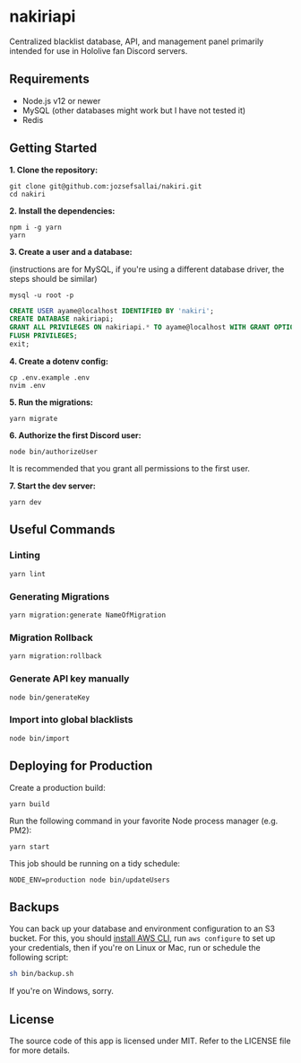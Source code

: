 # nakiriapi

Centralized blacklist database, API, and management panel primarily intended for
use in Hololive fan Discord servers.

## Requirements

- Node.js v12 or newer
- MySQL (other databases might work but I have not tested it)
- Redis

## Getting Started

**1. Clone the repository:**

```
git clone git@github.com:jozsefsallai/nakiri.git
cd nakiri
```

**2. Install the dependencies:**

```
npm i -g yarn
yarn
```

**3. Create a user and a database:**

(instructions are for MySQL, if you're using a different database driver, the
steps should be similar)

```
mysql -u root -p
```

```sql
CREATE USER ayame@localhost IDENTIFIED BY 'nakiri';
CREATE DATABASE nakiriapi;
GRANT ALL PRIVILEGES ON nakiriapi.* TO ayame@localhost WITH GRANT OPTION;
FLUSH PRIVILEGES;
exit;
```

**4. Create a dotenv config:**

```
cp .env.example .env
nvim .env
```

**5. Run the migrations:**

```
yarn migrate
```

**6. Authorize the first Discord user:**

```
node bin/authorizeUser
```

It is recommended that you grant all permissions to the first user.

**7. Start the dev server:**

```
yarn dev
```

## Useful Commands

### Linting

```
yarn lint
```

### Generating Migrations

```
yarn migration:generate NameOfMigration
```

### Migration Rollback

```
yarn migration:rollback
```

### Generate API key manually

```
node bin/generateKey
```

### Import into global blacklists

```
node bin/import
```

## Deploying for Production

Create a production build:

```
yarn build
```

Run the following command in your favorite Node process manager (e.g. PM2):

```
yarn start
```

This job should be running on a tidy schedule:

```
NODE_ENV=production node bin/updateUsers
```

## Backups

You can back up your database and environment configuration to an S3 bucket. For
this, you should [install AWS CLI][aws-cli], run `aws configure` to set up your
credentials, then if you're on Linux or Mac, run or schedule the following
script:

```sh
sh bin/backup.sh
```

If you're on Windows, sorry.

## License

The source code of this app is licensed under MIT. Refer to the LICENSE file for
more details.

[aws-cli]: https://docs.aws.amazon.com/cli/latest/userguide/getting-started-install.html
